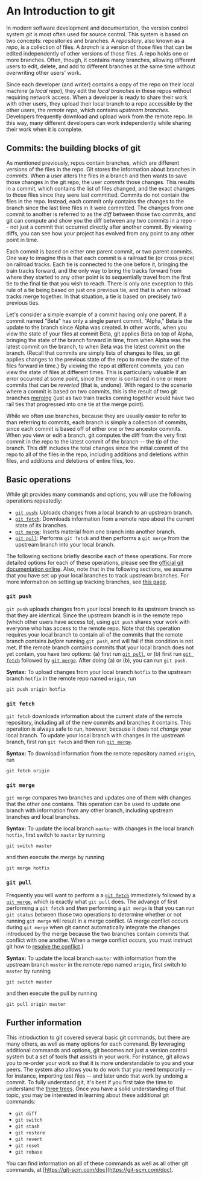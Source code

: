 # An Introduction to git

In modern software development and documentation, the version control system *git* is most often used for source control. This system is based on two concepts: repositories and branches. A *repository*, also known as a *repo*, is a collection of files. A *branch* is a version of those files that can be edited independently of other versions of those files. A repo holds one or more branches. Often, though, it contains many branches, allowing different users to edit, delete, and add to different branches at the same time without overwriting other users' work.

Since each developer (and writer) contains a copy of the repo on their local machine (a *local repo*), they edit the *local branches* in these repos without requiring network access. When a developer is ready to share their work with other users, they upload their local branch to a repo accessible by the other users, the *remote repo*, which contains *upstream branches*. Developers frequently download and upload work from the remote repo. In this way, many different developers can work independently while sharing their work when it is complete.

## Commits: the building blocks of git

As mentioned previously, repos contain branches, which are different versions of the files in the repo. Git stores the information about branches in *commits*. When a user alters the files in a branch and then wants to save those changes in the git repo, the user *commits* those changes. This results in a commit, which contains the list of files changed, and the exact changes to those files since they were last committed. Commits do not contain the files in the repo. Instead, each commit only contains the changes to the branch since the last time files in it were committed. The changes from one commit to another is referred to as the *diff* between those two commits, and git can compute and show you the diff between any two commits in a repo -- not just a commit that occurred directly after another commit. By viewing diffs, you can see how your project has evolved from any point to any other point in time.

Each commit is based on either one parent commit, or two parent commits. One way to imagine this is that each commit is a railroad tie (or cross piece) on railroad tracks. Each tie is connected to the one before it, bringing the train tracks forward, and the only way to bring the tracks forward from where they started to any other point is to sequentially travel from the first tie to the final tie that you wish to reach. There is only one exception to this rule of a tie being based on just one previous tie, and that is when railroad tracks merge together. In that situation, a tie is based on precisely two previous ties.

Let's consider a simple example of a commit having only one parent. If a commit named "Beta" has only a single parent commit, "Alpha," Beta is the update to the branch since Alpha was created. In other words, when you view the state of your files at commit Beta, git applies Beta on top of Alpha, bringing the state of the branch forward in time, from when Alpha was the latest commit on the branch, to when Beta was the latest commit on the branch. (Recall that commits are simply lists of changes to files, so git applies changes to the previous state of the repo to move the state of the files forward in time.) By viewing the repo at different commits, you can view the state of files at different times. This is particularly valuable if an error occurred at some point, since the error is contained in one or more commits that can be *reverted* (that is, undone). With regard to the scenario where a commit is based on two commits, this is the result of two git branches [merging](#git-merge) (just as two train tracks coming together would have two rail ties that progressed into one tie at the merge point). 

While we often use branches, because they are usually easier to refer to than referring to commits, each branch is simply a collection of commits, since each commit is based off of either one or two ancestor commits. When you view or edit a branch, git computes the diff from the very first commit in the repo to the latest commit of the branch -- the *tip* of the branch. This diff includes the total changes since the initial commit of the repo to all of the files in the repo, including additions and deletions within files, and additions and deletions of entire files, too.

## Basic operations

While git provides many commands and options, you will use the following operations repeatedly:

- [`git push`](#git-push): Uploads changes from a local branch to an upstream branch.
- [`git fetch`](#git-fetch): Downloads information from a remote repo about the current state of its branches.
- [`git merge`](#git-merge): Inserts material from one branch into another branch.
- [`git pull`](#git-pull): Performs `git fetch` and then performs a `git merge` from the upstream branch into your local branch.

The following sections briefly describe each of these operations. For more detailed options for each of these operations, please see the [official git documentation online](https://git-scm.com/doc). Also, note that in the following sections, we assume that you have set up your local branches to track upstream branches. For more information on setting up tracking branches, see [this page](https://www.git-tower.com/learn/git/faq/track-remote-upstream-branch/).

### `git push`

`git push` uploads changes from your local branch to its upstream branch so that they are identical. Since the upstream branch is in the remote repo (which other users have access to), using `git push` shares your work with everyone who has access to the remote repo. Note that this operation requires your local branch to contain all of the commits that the remote branch contains *before* running `git push`, and will fail if this condition is not met. If the remote branch contains commits that your local branch does not yet contain, you have two options: (a) first run [`git pull`](#git-pull), or (b) first run [`git fetch`](#git-fetch) followed by [`git merge`](#git-merge). After doing (a) or (b), you can run `git push`.

**Syntax:** To upload changes from your local branch `hotfix` to the upstream branch `hotfix` in the remote repo named `origin`, run

```
git push origin hotfix
```

### `git fetch`

`git fetch` downloads information about the current state of the remote repository, including all of the new commits and branches it contains. This operation is always safe to run, however, because it does not *change* your local branch. To update your local branch with changes in the upstream branch, first run `git fetch` and then run [`git merge`](#git-merge).

**Syntax:** To download information from the remote repository named `origin`, run

```
git fetch origin
```

### `git merge`

`git merge` compares two branches and updates one of them with changes that the other one contains. This operation can be used to update one branch with information from any other branch, including upstream branches and local branches. 

**Syntax:** To update the local branch `master` with changes in the local branch `hotfix`, first switch to `master` by running

```
git switch master
```

and then execute the merge by running

```
git merge hotfix
```

### `git pull`

Frequently you will want to perform a a [`git fetch`](#git-fetch) immediately followed by a [`git merge`](#git-merge), which is exactly what `git pull` does. The advange of first performing a `git fetch` and *then* performing a `git merge` is that you can run `git status` between those two operations to determine whether or not running `git merge` will result in a merge conflict. (A merge conflict occurs during `git merge` when git cannot automatically integrate the changes introduced by the merge because the two branches contain commits that conflict with one another. When a merge conflict occurs, you must instruct git how to [resolve the conflict](https://git-scm.com/docs/git-merge#_how_to_resolve_conflicts).)

**Syntax:** To update the local branch `master` with information from the upstream branch `master` in the remote repo named `origin`, first switch to `master` by running

```
git switch master
```
and then execute the pull by running

```
git pull origin master
```

## Further information

This introduction to git covered several basic git commands, but there are many others, as well as many options for each command. By leveraging additional commands and options, git becomes not just a version control system but a set of tools that assists in your work. For instance, git allows you to re-order your work so that it is more understandable to you and your peers. The system also allows you to do work that you need temporarily -- for instance, importing test files -- and later undo that work by undoing a commit. To fully understand git, it's best if you first take the time to understand the [three trees](https://git-scm.com/book/en/v2/Git-Tools-Reset-Demystified#the-three-trees). Once you have a solid understanding of that topic, you may be interested in learning about these additional git commands:

- `git diff`
- `git switch`
- `git stash`
- `git restore`
- `git revert`
- `git reset`
- `git rebase`

You can find information on all of these commands as well as all other git commands, at [https://git-scm.com/doc](https://git-scm.com/doc). 
